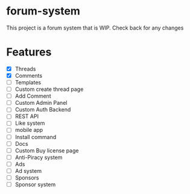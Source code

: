 # forum-system
This project is a forum system that is WIP. Check back for any changes

# Features 

- [x] Threads          
- [x] Comments             
- [ ] Templates               
- [ ] Custom create thread page            
- [ ] Add Comment               
- [ ] Custom Admin Panel           
- [ ] Custom Auth Backend         
- [ ] REST API   
- [ ] Like system
- [ ] mobile app   
- [ ] Install command           
- [ ] Docs            
- [ ] Custom Buy license page               
- [ ] Anti-Piracy system              
- [ ] Ads
- [ ] Ad system
- [ ] Sponsors 
- [ ] Sponsor system
